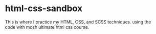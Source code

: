 # html-css-sandbox
This is where I practice my HTML, CSS, and SCSS techniques.
using the code with mosh ultimate html css course.
